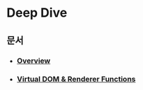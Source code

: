 # Deep Dive

## 문서

- ### [Overview](./overview.md)

- ### [Virtual DOM & Renderer Functions](./virtualDOM_rendererFunctions.md)

